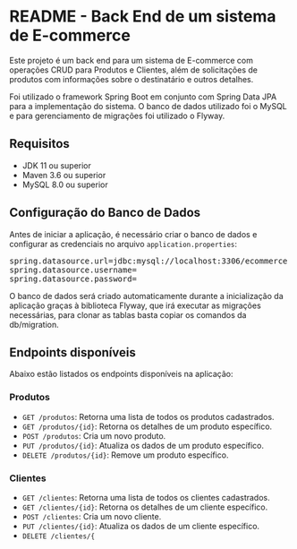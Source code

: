 <!DOCTYPE html>
<html>
  <head>
    <meta charset="UTF-8">
    <title>README - Back End de um sistema de E-commerce</title>
  </head>
  <body>
    <h1>README - Back End de um sistema de E-commerce</h1>
    <p>Este projeto é um back end para um sistema de E-commerce com operações CRUD para Produtos e Clientes, além de solicitações de produtos com informações sobre o destinatário e outros detalhes.</p>

<p>Foi utilizado o framework Spring Boot em conjunto com Spring Data JPA para a implementação do sistema. O banco de dados utilizado foi o MySQL e para gerenciamento de migrações foi utilizado o Flyway.</p>

<h2>Requisitos</h2>

<ul>
  <li>JDK 11 ou superior</li>
  <li>Maven 3.6 ou superior</li>
  <li>MySQL 8.0 ou superior</li>
</ul>

<h2>Configuração do Banco de Dados</h2>

<p>Antes de iniciar a aplicação, é necessário criar o banco de dados e configurar as credenciais no arquivo <code>application.properties</code>:</p>

<pre>
spring.datasource.url=jdbc:mysql://localhost:3306/ecommerce
spring.datasource.username=<seu_username>
spring.datasource.password=<sua_senha>
</pre>

<p>O banco de dados será criado automaticamente durante a inicialização da aplicação graças à biblioteca Flyway, que irá executar as migrações necessárias, para clonar as tablas basta copiar os comandos da db/migration.</p>

<h2>Endpoints disponíveis</h2>

<p>Abaixo estão listados os endpoints disponíveis na aplicação:</p>

<h3>Produtos</h3>

<ul>
  <li><code>GET /produtos</code>: Retorna uma lista de todos os produtos cadastrados.</li>
  <li><code>GET /produtos/{id}</code>: Retorna os detalhes de um produto específico.</li>
  <li><code>POST /produtos</code>: Cria um novo produto.</li>
  <li><code>PUT /produtos/{id}</code>: Atualiza os dados de um produto específico.</li>
  <li><code>DELETE /produtos/{id}</code>: Remove um produto específico.</li>
</ul>

<h3>Clientes</h3>

<ul>
  <li><code>GET /clientes</code>: Retorna uma lista de todos os clientes cadastrados.</li>
  <li><code>GET /clientes/{id}</code>: Retorna os detalhes de um cliente específico.</li>
  <li><code>POST /clientes</code>: Cria um novo cliente.</li>
  <li><code>PUT /clientes/{id}</code>: Atualiza os dados de um cliente específico.</li>
  <li><code>DELETE /clientes/{




